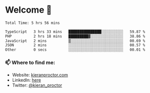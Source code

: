 # Welcome 🦘

<!--START_SECTION:waka-->

```txt
Total Time: 5 hrs 56 mins

TypeScript   3 hrs 33 mins   ███████████████░░░░░░░░░░   59.87 %
PHP          2 hrs 18 mins   █████████▓░░░░░░░░░░░░░░░   38.86 %
JavaScript   2 mins          ▒░░░░░░░░░░░░░░░░░░░░░░░░   00.69 %
JSON         2 mins          ░░░░░░░░░░░░░░░░░░░░░░░░░   00.57 %
Other        0 secs          ░░░░░░░░░░░░░░░░░░░░░░░░░   00.01 %
```

<!--END_SECTION:waka-->

### 📫 Where to find me:

-   Website: [kieranproctor.com](https://kieranproctor.com/)
-   LinkedIn: [here](https://www.linkedin.com/in/kieran-proctor-086b5a159/)
-   Twitter: [@kieran_proctor](https://twitter.com/kieran_proctor)
